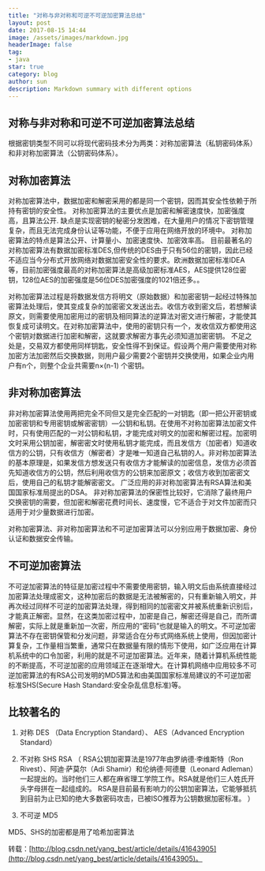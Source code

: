 ```yaml
---
title: "对称与非对称和可逆不可逆加密算法总结"
layout: post
date: 2017-08-15 14:44
image: /assets/images/markdown.jpg
headerImage: false
tag:
- java
star: true
category: blog
author: sun
description: Markdown summary with different options
---
```


## 对称与非对称和可逆不可逆加密算法总结

根据密钥类型不同可以将现代密码技术分为两类：对称加密算法（私钥密码体系）和非对称加密算法（公钥密码体系）。

## 对称加密算法

对称加密算法中，数据加密和解密采用的都是同一个密钥，因而其安全性依赖于所持有密钥的安全性。
对称加密算法的主要优点是加密和解密速度快，加密强度高，且算法公开.
缺点是实现密钥的秘密分发困难，在大量用户的情况下密钥管理复杂，而且无法完成身份认证等功能，不便于应用在网络开放的环境中。
对称加密算法的特点是算法公开、计算量小、加密速度快、加密效率高。
目前最著名的对称加密算法有数据加密标准DES,但传统的DES由于只有56位的密钥，因此已经不适应当今分布式开放网络对数据加密安全性的要求。欧洲数据加密标准IDEA等，目前加密强度最高的对称加密算法是高级加密标准AES，AES提供128位密钥，128位AES的加密强度是56位DES加密强度的1021倍还多。。

对称加密算法过程是将数据发信方将明文（原始数据）和加密密钥一起经过特殊加密算法处理后，使其变成复杂的加密密文发送出去。收信方收到密文后，若想解读原文，则需要使用加密用过的密钥及相同算法的逆算法对密文进行解密，才能使其恢复成可读明文。在对称加密算法中，使用的密钥只有一个，发收信双方都使用这个密钥对数据进行加密和解密，这就要求解密方事先必须知道加密密钥。
不足之处是，交易双方都使用同样钥匙，安全性得不到保证。假设两个用户需要使用对称加密方法加密然后交换数据，则用户最少需要2个密钥并交换使用，如果企业内用户有n个，则整个企业共需要n×(n-1) 个密钥。

## 非对称加密算法

非对称加密算法使用两把完全不同但又是完全匹配的一对钥匙（即一把公开密钥或加密密钥和专用密钥或解密密钥）—公钥和私钥。在使用不对称加密算法加密文件时，只有使用匹配的一对公钥和私钥，才能完成对明文的加密和解密过程。加密明文时采用公钥加密，解密密文时使用私钥才能完成，而且发信方（加密者）知道收信方的公钥，只有收信方（解密者）才是唯一知道自己私钥的人。非对称加密算法的基本原理是，如果发信方想发送只有收信方才能解读的加密信息，发信方必须首先知道收信方的公钥，然后利用收信方的公钥来加密原文；收信方收到加密密文后，使用自己的私钥才能解密密文。
广泛应用的非对称加密算法有RSA算法和美国国家标准局提出的DSA。
非对称加密算法的保密性比较好，它消除了最终用户交换密钥的需要，但加密和解密花费时间长、速度慢，它不适合于对文件加密而只适用于对少量数据进行加密。

对称加密算法、非对称加密算法和不可逆加密算法可以分别应用于数据加密、身份认证和数据安全传输。

## 不可逆加密算法

不可逆加密算法的特征是加密过程中不需要使用密钥，输入明文后由系统直接经过加密算法处理成密文，这种加密后的数据是无法被解密的，只有重新输入明文，并再次经过同样不可逆的加密算法处理，得到相同的加密密文并被系统重新识别后，才能真正解密。显然，在这类加密过程中，加密是自己，解密还得是自己，而所谓解密，实际上就是重新加一次密，所应用的“密码”也就是输入的明文。不可逆加密算法不存在密钥保管和分发问题，非常适合在分布式网络系统上使用，但因加密计算复杂，工作量相当繁重，通常只在数据量有限的情形下使用，如广泛应用在计算机系统中的口令加密，利用的就是不可逆加密算法。近年来，随着计算机系统性能的不断提高，不可逆加密的应用领域正在逐渐增大。在计算机网络中应用较多不可逆加密算法的有RSA公司发明的MD5算法和由美国国家标准局建议的不可逆加密标准SHS(Secure Hash Standard:安全杂乱信息标准)等。

## 比较著名的

1. 对称     DES （Data Encryption Standard）、 AES（Advanced Encryption Standard）

2. 不对称  SHS  RSA  （
RSA公钥加密算法是1977年由罗纳德·李维斯特（Ron Rivest）、阿迪·萨莫尔（Adi Shamir）和伦纳德·阿德曼（Leonard Adleman）一起提出的。当时他们三人都在麻省理工学院工作。RSA就是他们三人姓氏开头字母拼在一起组成的。
RSA是目前最有影响力的公钥加密算法，它能够抵抗到目前为止已知的绝大多数密码攻击，已被ISO推荐为公钥数据加密标准。
）

3. 不可逆  MD5

MD5、SHS的加密都是用了哈希加密算法
 
 转载：[http://blog.csdn.net/yang_best/article/details/41643905](http://blog.csdn.net/yang_best/article/details/41643905)。

